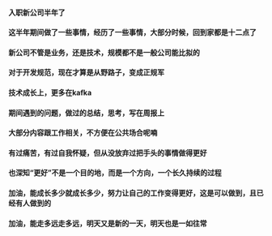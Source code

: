 #### 入职新公司半年了
#### 这半年期间做了一些事情，经历了一些事情，大部分时候，回到家都是十二点了
#### 新公司不管是业务，还是技术，规模都不是一般公司能比拟的
#### 对于开发规范，现在才算是从野路子，变成正规军
#### 技术成长上，更多在kafka
#### 期间遇到的问题，做过的总结，思考，写在周报上
#### 大部分内容跟工作相关，不方便在公共场合呢喃
#### 有过痛苦，有过自我怀疑，但从没放弃过把手头的事情做得更好
#### 也深知“更好”不是一个目的地，而是一个方向，一个长久持续的过程
#### 加油，能成长多少就成长多少，努力让自己的工作变得更好，这是可以做到，且已经有人做到的
#### 加油，能走多远走多远，明天又是新的一天，明天也是一如往常
